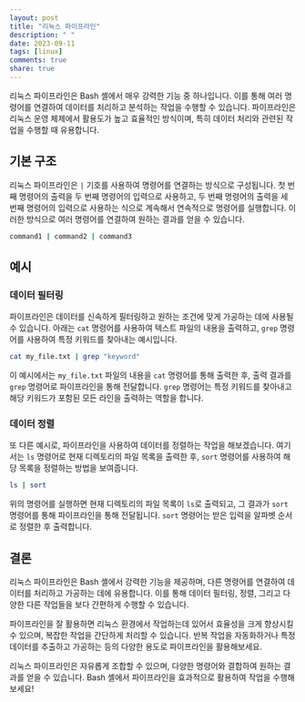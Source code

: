 ```yaml
---
layout: post
title: "리눅스 파이프라인"
description: " "
date: 2023-09-11
tags: [linux]
comments: true
share: true
---
```


리눅스 파이프라인은 Bash 셸에서 매우 강력한 기능 중 하나입니다. 이를 통해 여러 명령어를 연결하여 데이터를 처리하고 분석하는 작업을 수행할 수 있습니다. 파이프라인은 리눅스 운영 체제에서 활용도가 높고 효율적인 방식이며, 특히 데이터 처리와 관련된 작업을 수행할 때 유용합니다.

## 기본 구조

리눅스 파이프라인은 `|` 기호를 사용하여 명령어를 연결하는 방식으로 구성됩니다. 첫 번째 명령어의 출력을 두 번째 명령어의 입력으로 사용하고, 두 번째 명령어의 출력을 세 번째 명령어의 입력으로 사용하는 식으로 계속해서 연속적으로 명령어를 실행합니다. 이러한 방식으로 여러 명령어를 연결하여 원하는 결과를 얻을 수 있습니다.

```bash
command1 | command2 | command3
```

## 예시

### 데이터 필터링

파이프라인은 데이터를 신속하게 필터링하고 원하는 조건에 맞게 가공하는 데에 사용될 수 있습니다. 아래는 `cat` 명령어를 사용하여 텍스트 파일의 내용을 출력하고, `grep` 명령어를 사용하여 특정 키워드를 찾아내는 예시입니다.

```bash
cat my_file.txt | grep "keyword"
```

이 예시에서는 `my_file.txt` 파일의 내용을 `cat` 명령어를 통해 출력한 후, 출력 결과를 `grep` 명령어로 파이프라인을 통해 전달합니다. `grep` 명령어는 특정 키워드를 찾아내고 해당 키워드가 포함된 모든 라인을 출력하는 역할을 합니다.

### 데이터 정렬

또 다른 예시로, 파이프라인을 사용하여 데이터를 정렬하는 작업을 해보겠습니다. 여기서는 `ls` 명령어로 현재 디렉토리의 파일 목록을 출력한 후, `sort` 명령어를 사용하여 해당 목록을 정렬하는 방법을 보여줍니다.

```bash
ls | sort
```

위의 명령어를 실행하면 현재 디렉토리의 파일 목록이 `ls`로 출력되고, 그 결과가 `sort` 명령어를 통해 파이프라인을 통해 전달됩니다. `sort` 명령어는 받은 입력을 알파벳 순서로 정렬한 후 출력합니다.

## 결론

리눅스 파이프라인은 Bash 셸에서 강력한 기능을 제공하며, 다른 명령어를 연결하여 데이터를 처리하고 가공하는 데에 유용합니다. 이를 통해 데이터 필터링, 정렬, 그리고 다양한 다른 작업들을 보다 간편하게 수행할 수 있습니다.

파이프라인을 잘 활용하면 리눅스 환경에서 작업하는데 있어서 효율성을 크게 향상시킬 수 있으며, 복잡한 작업을 간단하게 처리할 수 있습니다. 반복 작업을 자동화하거나 특정 데이터를 추출하고 가공하는 등의 다양한 용도로 파이프라인을 활용해보세요.

리눅스 파이프라인은 자유롭게 조합할 수 있으며, 다양한 명령어와 결합하여 원하는 결과를 얻을 수 있습니다. Bash 셸에서 파이프라인을 효과적으로 활용하여 작업을 수행해보세요!
